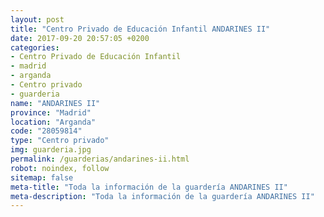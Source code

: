 ```yaml
---
layout: post
title: "Centro Privado de Educación Infantil ANDARINES II"
date: 2017-09-20 20:57:05 +0200
categories:
- Centro Privado de Educación Infantil
- madrid
- arganda
- Centro privado
- guarderia
name: "ANDARINES II"
province: "Madrid"
location: "Arganda"
code: "28059814"
type: "Centro privado"
img: guarderia.jpg
permalink: /guarderias/andarines-ii.html
robot: noindex, follow
sitemap: false
meta-title: "Toda la información de la guardería ANDARINES II"
meta-description: "Toda la información de la guardería ANDARINES II"
---
```

